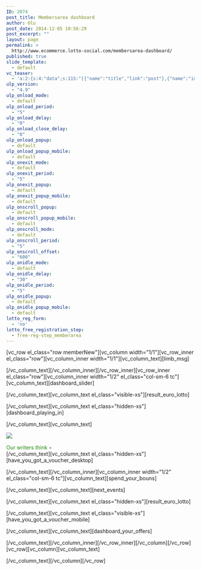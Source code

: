 ```yaml
---
ID: 2074
post_title: Membersarea dashboard
author: Olu
post_date: 2014-12-05 10:56:29
post_excerpt: ""
layout: page
permalink: >
  http://www.ecommerce.lotto-social.com/membersarea-dashboard/
published: true
slide_template:
  - default
vc_teaser:
  - 'a:2:{s:4:"data";s:115:"[{"name":"title","link":"post"},{"name":"image","image":"featured","link":"none"},{"name":"text","mode":"excerpt"}]";s:7:"bgcolor";s:0:"";}'
ulp_version:
  - "4.9"
ulp_onload_mode:
  - default
ulp_onload_period:
  - "5"
ulp_onload_delay:
  - "0"
ulp_onload_close_delay:
  - "0"
ulp_onload_popup:
  - default
ulp_onload_popup_mobile:
  - default
ulp_onexit_mode:
  - default
ulp_onexit_period:
  - "5"
ulp_onexit_popup:
  - default
ulp_onexit_popup_mobile:
  - default
ulp_onscroll_popup:
  - default
ulp_onscroll_popup_mobile:
  - default
ulp_onscroll_mode:
  - default
ulp_onscroll_period:
  - "5"
ulp_onscroll_offset:
  - "600"
ulp_onidle_mode:
  - default
ulp_onidle_delay:
  - "30"
ulp_onidle_period:
  - "5"
ulp_onidle_popup:
  - default
ulp_onidle_popup_mobile:
  - default
lotto_reg_form:
  - 'no'
lotto_free_registration_step:
  - free-reg-step_memberarea
---
```

[vc_row el_class="row memberNew"][vc_column width="1/1"][vc_row_inner el_class="row"][vc_column_inner width="1/1"][vc_column_text][limb_msg]

[/vc_column_text][/vc_column_inner][/vc_row_inner][vc_row_inner el_class="row"][vc_column_inner width="1/2" el_class="col-sm-6 tc"][vc_column_text][dashboard_slider]

[/vc_column_text][vc_column_text el_class="visible-xs"][result_euro_lotto]

[/vc_column_text][vc_column_text el_class="hidden-xs"][dashboard_playing_in]

[/vc_column_text][vc_column_text]
<div id="blogcontent" class="col-lg-12 whiteBg padding-xs">
<div class="blogimage" style="position: relative;">

<a style="text-decoration: none; color: #fff;" title="How the rich get hitched…" href="/news/choices-choices-choices-where-will-you-be-jetting-off-to-this-mega-friday/" target="_blank"><img class="img-responsive" src="https://news-lotto-social.s3.amazonaws.com/news/wp-content/uploads/2015/09/mftrip.jpg" alt="Where will you be jetting off to this Mega Friday?" /></a>
<div class="blog-title"><a style="text-decoration: none; color: #fff;" title="How the rich get hitched…" href="/news/choices-choices-choices-where-will-you-be-jetting-off-to-this-mega-friday/" target="_blank"><span style="color: #24890d;">Our writers think</span> <span style="color: #888888;">•</span> Where will you be jetting off to this Mega Friday?
</a></div>
</div>
</div>
[/vc_column_text][vc_column_text el_class="hidden-xs"][have_you_got_a_voucher_desktop]

[/vc_column_text][/vc_column_inner][vc_column_inner width="1/2" el_class="col-sm-6 tc"][vc_column_text][spend_your_bouns]

[/vc_column_text][vc_column_text][next_events]

[/vc_column_text][vc_column_text el_class="hidden-xs"][result_euro_lotto]

[/vc_column_text][vc_column_text el_class="visible-xs"][have_you_got_a_voucher_mobile]

[/vc_column_text][vc_column_text][dashboard_your_offers]

[/vc_column_text][/vc_column_inner][/vc_row_inner][/vc_column][/vc_row][vc_row][vc_column][vc_column_text]

[/vc_column_text][/vc_column][/vc_row]